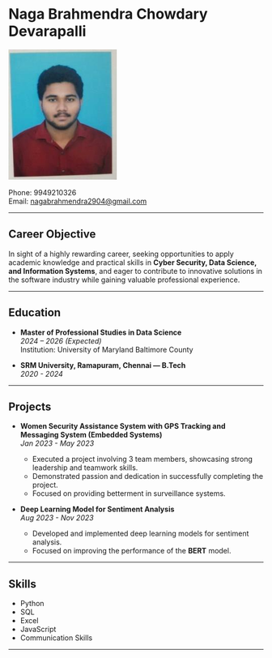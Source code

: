# Naga Brahmendra Chowdary Devarapalli

![Headshot](photo.jpeg)

Phone: 9949210326  
Email: [nagabrahmendra2904@gmail.com](mailto:nagabrahmendra2904@gmail.com)  

---

## Career Objective
In sight of a highly rewarding career, seeking opportunities to apply academic knowledge and practical skills in **Cyber Security, Data Science, and Information Systems**, and eager to contribute to innovative solutions in the software industry while gaining valuable professional experience.

---

## Education

- **Master of Professional Studies in Data Science**  
  *2024 – 2026 (Expected)*  
  Institution: University of Maryland Baltimore County
  
- **SRM University, Ramapuram, Chennai — B.Tech**  
  *2020 - 2024*   


---

## Projects

- **Women Security Assistance System with GPS Tracking and Messaging System (Embedded Systems)**  
  *Jan 2023 - May 2023*  
  - Executed a project involving 3 team members, showcasing strong leadership and teamwork skills.  
  - Demonstrated passion and dedication in successfully completing the project.  
  - Focused on providing betterment in surveillance systems.  

- **Deep Learning Model for Sentiment Analysis**  
  *Aug 2023 - Nov 2023*  
  - Developed and implemented deep learning models for sentiment analysis.  
  - Focused on improving the performance of the **BERT** model.  

---

## Skills

- Python  
- SQL  
- Excel  
- JavaScript  
- Communication Skills  

---
